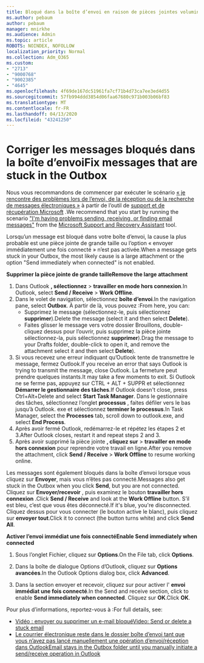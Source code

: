 ```yaml
---
title: Bloqué dans la boîte d’envoi en raison de pièces jointes volumineuses
ms.author: pebaum
author: pebaum
manager: mnirkhe
ms.audience: Admin
ms.topic: article
ROBOTS: NOINDEX, NOFOLLOW
localization_priority: Normal
ms.collection: Adm_O365
ms.custom:
- "2713"
- "9000768"
- "9002385"
- "4645"
ms.openlocfilehash: 4f69de167dc51961fa7cf71b4d73ca7ee3ed4d55
ms.sourcegitcommit: 57fb994ddd3854d06faa67680c971b003b06bf83
ms.translationtype: MT
ms.contentlocale: fr-FR
ms.lasthandoff: 04/13/2020
ms.locfileid: "43241250"
---
```

# <a name="fix-messages-that-are-stuck-in-the-outbox"></a><span data-ttu-id="de60f-102">Corriger les messages bloqués dans la boîte d’envoi</span><span class="sxs-lookup"><span data-stu-id="de60f-102">Fix messages that are stuck in the Outbox</span></span>

<span data-ttu-id="de60f-103">Nous vous recommandons de commencer par exécuter le scénario [« je rencontre des problèmes lors de l’envoi, de la réception ou de la recherche de messages électroniques »](https://aka.ms/SaRA-OutlookSendReceive) à partir de l’outil de [support et de récupération Microsoft](https://diagnostics.office.com/#/) .</span><span class="sxs-lookup"><span data-stu-id="de60f-103">We recommend that you start by running the scenario ["I'm having problems sending, receiving, or finding email messages"](https://aka.ms/SaRA-OutlookSendReceive) from the [Microsoft Support and Recovery Assistant](https://diagnostics.office.com/#/) tool.</span></span>

<span data-ttu-id="de60f-104">Lorsqu’un message est bloqué dans votre boîte d’envoi, la cause la plus probable est une pièce jointe de grande taille ou l’option « envoyer immédiatement une fois connecté » n’est pas activée.</span><span class="sxs-lookup"><span data-stu-id="de60f-104">When a message gets stuck in your Outbox, the most likely cause is a large attachment or the option "Send immediately when connected" is not enabled.</span></span>

<span data-ttu-id="de60f-105">**Supprimer la pièce jointe de grande taille**</span><span class="sxs-lookup"><span data-stu-id="de60f-105">**Remove the large attachment**</span></span>

1. <span data-ttu-id="de60f-106">Dans Outlook **, sélectionnez** > **travailler en mode hors connexion**.</span><span class="sxs-lookup"><span data-stu-id="de60f-106">In Outlook, select **Send / Receive** > **Work Offline**.</span></span> 
2. <span data-ttu-id="de60f-107">Dans le volet de navigation, sélectionnez **boîte d’envoi**.</span><span class="sxs-lookup"><span data-stu-id="de60f-107">In the navigation pane, select **Outbox**.</span></span> <span data-ttu-id="de60f-108">À partir de là, vous pouvez :</span><span class="sxs-lookup"><span data-stu-id="de60f-108">From here, you can:</span></span> 
    - <span data-ttu-id="de60f-109">Supprimez le message (sélectionnez-le, puis sélectionnez **supprimer**).</span><span class="sxs-lookup"><span data-stu-id="de60f-109">Delete the message (select it and then select **Delete**).</span></span>
    - <span data-ttu-id="de60f-110">Faites glisser le message vers votre dossier Brouillons, double-cliquez dessus pour l’ouvrir, puis supprimez la pièce jointe sélectionnez-la, puis sélectionnez **supprimer**).</span><span class="sxs-lookup"><span data-stu-id="de60f-110">Drag the message to your Drafts folder, double-click to open it, and remove the attachment select it and then select **Delete**).</span></span>
3. <span data-ttu-id="de60f-111">Si vous recevez une erreur indiquant qu’Outlook tente de transmettre le message, fermez Outlook.</span><span class="sxs-lookup"><span data-stu-id="de60f-111">If you receive an error that says Outlook is trying to transmit the message, close Outlook.</span></span> <span data-ttu-id="de60f-112">La fermeture peut prendre quelques instants.</span><span class="sxs-lookup"><span data-stu-id="de60f-112">It may take a few moments to exit.</span></span> <span data-ttu-id="de60f-113">Si Outlook ne se ferme pas, appuyez sur CTRL + ALT + SUPPR et sélectionnez **Démarrer le gestionnaire des tâches**.</span><span class="sxs-lookup"><span data-stu-id="de60f-113">If Outlook doesn't close, press Ctrl+Alt+Delete and select **Start Task Manager**.</span></span> <span data-ttu-id="de60f-114">Dans le gestionnaire des tâches, sélectionnez l’onglet **processus** , faites défiler vers le bas jusqu’à Outlook. exe et sélectionnez **terminer le processus**.</span><span class="sxs-lookup"><span data-stu-id="de60f-114">In Task Manager, select the **Processes** tab, scroll down to outlook.exe, and select **End Process**.</span></span>
4. <span data-ttu-id="de60f-115">Après avoir fermé Outlook, redémarrez-le et répétez les étapes 2 et 3.</span><span class="sxs-lookup"><span data-stu-id="de60f-115">After Outlook closes, restart it and repeat steps 2 and 3.</span></span> 
5. <span data-ttu-id="de60f-116">Après avoir supprimé la pièce jointe **, cliquez sur** > **travailler en mode hors connexion** pour reprendre votre travail en ligne.</span><span class="sxs-lookup"><span data-stu-id="de60f-116">After you remove the attachment, click **Send / Receive** > **Work Offline** to resume working online.</span></span> 

<span data-ttu-id="de60f-117">Les messages sont également bloqués dans la boîte d’envoi lorsque vous cliquez sur **Envoyer**, mais vous n’êtes pas connecté.</span><span class="sxs-lookup"><span data-stu-id="de60f-117">Messages also get stuck in the Outbox when you click **Send**, but you are not connected.</span></span> <span data-ttu-id="de60f-118">Cliquez sur **Envoyer/recevoir** , puis examinez le bouton **travailler hors connexion** .</span><span class="sxs-lookup"><span data-stu-id="de60f-118">Click **Send / Receive** and look at the **Work Offline** button.</span></span> <span data-ttu-id="de60f-119">S’il est bleu, c’est que vous êtes déconnecté.</span><span class="sxs-lookup"><span data-stu-id="de60f-119">If it's blue, you're disconnected.</span></span> <span data-ttu-id="de60f-120">Cliquez dessus pour vous connecter (le bouton active le blanc), puis cliquez sur **envoyer tout**.</span><span class="sxs-lookup"><span data-stu-id="de60f-120">Click it to connect (the button turns white) and click **Send All**.</span></span>
 
<span data-ttu-id="de60f-121">**Activer l’envoi immédiat une fois connecté**</span><span class="sxs-lookup"><span data-stu-id="de60f-121">**Enable Send immediately when connected**</span></span>
 
1. <span data-ttu-id="de60f-122">Sous l’onglet Fichier, cliquez sur **Options**.</span><span class="sxs-lookup"><span data-stu-id="de60f-122">On the File tab, click **Options**.</span></span>

2. <span data-ttu-id="de60f-123">Dans la boîte de dialogue Options d’Outlook, cliquez sur **Options avancées**.</span><span class="sxs-lookup"><span data-stu-id="de60f-123">In the Outlook Options dialog box, click **Advanced**.</span></span>

3. <span data-ttu-id="de60f-124">Dans la section envoyer et recevoir, cliquez sur pour activer l' **envoi immédiat une fois connecté**.</span><span class="sxs-lookup"><span data-stu-id="de60f-124">In the Send and receive section, click to enable **Send immediately when connected**.</span></span> <span data-ttu-id="de60f-125">Cliquez sur **OK**.</span><span class="sxs-lookup"><span data-stu-id="de60f-125">Click **OK**.</span></span>
 
<span data-ttu-id="de60f-126">Pour plus d’informations, reportez-vous à :</span><span class="sxs-lookup"><span data-stu-id="de60f-126">For full details, see:</span></span>
- [<span data-ttu-id="de60f-127">Vidéo : envoyer ou supprimer un e-mail bloqué</span><span class="sxs-lookup"><span data-stu-id="de60f-127">Video: Send or delete a stuck email</span></span>](https://support.office.com/article/Video-Send-or-delete-an-email-stuck-in-your-outbox-26d5d34a-4e5f-444a-a9e8-44db04a94dec) 
- [<span data-ttu-id="de60f-128">Le courrier électronique reste dans le dossier boîte d’envoi tant que vous n’avez pas lancé manuellement une opération d’envoi/réception dans Outlook</span><span class="sxs-lookup"><span data-stu-id="de60f-128">Email stays in the Outbox folder until you manually initiate a send/receive operation in Outlook</span></span>](https://support.microsoft.com/help/2797572/email-stays-in-the-outbox-folder-until-you-manually-initiate-a-send-re)
